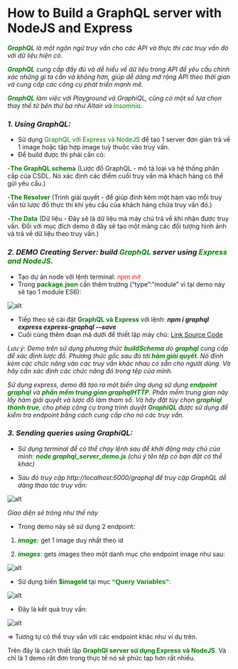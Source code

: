 # **How to Build a GraphQL server with NodeJS and Express**

***<span style = "color: green">GraphQL</span>** là một ngôn ngữ truy vấn cho các API và thực thi các truy vấn đó với dữ liệu hiện có.*

***<span style = "color: green">GraphQL</span>** cung cấp đầy đủ và dễ hiểu về dữ liệu trong API để yêu cầu chính xác những gì ta cần và không hơn, giúp dễ dàng mở rộng API theo thời gian và cung cấp các công cụ phát triển mạnh mẽ.*

***<span style = "color: green">GraphQL</span>** làm việc với Playground và GraphiQL, cũng có một số lựa chọn thay thế từ bên thứ ba như Altair và <span style = "color: green">Insomnia</span>.*

### *1. Using GraphQL:*

- Sử dụng <span style = "color: green">GraphQL với Express và NodeJS</span> để tạo 1 server đơn giản trả về 1 image hoặc tập hợp image tuỳ thuộc vào truy vấn.
- Để build được thì phải cần có:

-**<span style = "color: green">The GraphQL schema</span>** (Lược đồ GraphQL - mô tả loại và hệ thống phân cấp của CSDL. Nó xác định các điểm cuối truy vấn mà khách hàng có thể gửi yêu cầu.)

-**<span style = "color: green">The Resolver</span>** (Trình giải quyết - để giúp đính kèm một hàm vào mỗi truy vấn từ lược đồ thực thi khi yêu cầu của khách hàng chứa truy vấn đó.)

-**<span style = "color: green">The Data</span>** (Dữ liệu - Đây sẽ là dữ liệu mà máy chủ trả về khi nhận được truy vấn. Đối với mục đích demo ở đây  sẽ tạo một mảng các đối tượng hình ảnh và trả về dữ liệu theo truy vấn.)

### *2. DEMO Creating Server: build **<span style = "color: green">GraphQL</span>** server using **<span style = "color: green">Express and NodeJS.</span>***

- Tạo dự án node với lệnh terminal: *<span style = "color: red">npm init</span>*
- Trong **<span style = "color: green">package.json</span>** cần thêm trường (“type”:”module” vì tại demo này sẽ tạo 1 module ES6):

![alt](https://i.imgur.com/mUf8WVo.png)
- Tiếp theo sẽ cài đặt **<span style = "color: green">GraphQL và Express</span>** với lệnh: ***npm i graphql express express-graphql -–save***
- Cuối cùng thêm đoạn mã dưới để thiết lập máy chủ: [Link Source Code](https://gist.github.com/RanjanSushant/772ee45d006c29d5d4c2ba7a668819a9#file-graphql_server_demo-js)

*Lưu ý: Demo trên sử dụng phương thức <span style = "color: green">**buildSchema**</span> do <span style = "color: green">**graphql**</span> cung cấp để xác định lược đồ. Phương thức gốc sau đó tới <span style = "color: green">**hàm giải quyết**</span>. Nó đính kèm các chức năng vào các truy vấn khác nhau có sẵn cho người dùng. Và hãy cần xác định các chức năng đó trong tệp của mình.*

*Sử dụng express, demo đã tạo ra một biến ứng dụng sử dụng <span style = "color: green">**endpoint graphql**</span> và <span style = "color: green">**phần mềm trung gian graphqlHTTP**</span>. Phần mềm trung gian này lấy hàm giải quyết và lược đồ làm tham số. Và hãy đặt tùy chọn <span style = "color: green">**graphiql thành true**</span>, cho phép công cụ trong trình duyệt <span style = "color: green">**GraphiQL**</span> được sử dụng để kiểm tra endpoint bằng cách cung cấp cho nó các truy vấn.*

### *3. Sending queries using GraphiQL:*

- *Sử dụng terminal để có thể chạy lệnh sau để khởi động máy chủ của mình: <span style = "color: green">**node graphql_server_demo.js</span>** (chú ý tên tệp có bạn đặt có thể khác)*

- *Sau đó truy cập http://localhost:5000/graphql để truy cập GraphQL dễ dàng thao tác truy vấn:*

![alt](https://i.imgur.com/1ERv3rs.png)

*Giao diện sẽ trông như thế này*

- Trong demo này sẽ sử dụng 2 endpoint: 

1. <span style = "color: green">***image:***</span> get 1 image duy nhất theo id

2. <span style = "color: green">***images***:</span> gets images theo một danh mục cho endpoint image như sau:

![alt](https://i.imgur.com/gVhvx4C.png)

- Sử dụng biến <span style = "color: green">**$imageId**</span> tại mục <span  style = "color: green; font-family: Arial; font-size:15px;">**“Query Variables”**:

![alt](https://i.imgur.com/WpDkh92.png)

- Đây là kết quả truy vấn:

![alt](https://i.imgur.com/MNK64T3.png)

=> Tương tự có thể truy vấn với các endpoint khác như ví dụ trên.

Trên đây là cách thiết lập <span style = "color: green">**GraphQl server sử dụng Express và NodeJS**.</span> Và chỉ là 1 demo rất đơn trong thực tế nó sẽ phức tạp hơn rất nhiều. 


